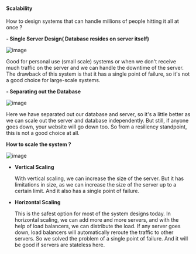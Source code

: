 
#### Scalability

How to design systems that can handle millions of people hitting it all at once ?

<b> - Single Server Design( Database resides on server itself) </b>
   
   
![image](https://user-images.githubusercontent.com/33116849/233579091-3fbc60de-5229-45f5-9346-3dedb1dbee47.png)

Good for personal use (small scale) systems or when we don't receive much traffic on the server and we can handle the downtime of the server. The drawback of this system is that it has a single point of failure, so it's not a good choice for large-scale systems.

<b> - Separating out the Database </b>

![image](https://user-images.githubusercontent.com/33116849/233582162-ae410c01-4b87-4308-8ec8-c63a8c7b4c5c.png)

Here we have separated out our database and server, so it's a little better as we can scale out the server and database independently. But still, if anyone goes down, your website will go down too. So from a resiliency standpoint, this is not a good choice at all.


<b>How to scale the system ?</b>

![image](https://user-images.githubusercontent.com/33116849/233584941-82a056f0-03dd-44bb-bb67-9785d64fd097.png)


- <b>Vertical Scaling </b> 

    With vertical scaling, we can increase the size of the server. But it has limitations in size, as we can increase the size of the server up to a certain limit. And it also has a single point of failure.

- <b>Horizontal Scaling</b>

    This is the safest option for most of the system designs today. In horizontal scaling, we can add more and more servers, and with the help of load balancers, we can distribute the load. If any server goes down, load balancers will automatically reroute the traffic to other servers. So we solved the problem of a single point of failure. And it will be good if servers are stateless here.

